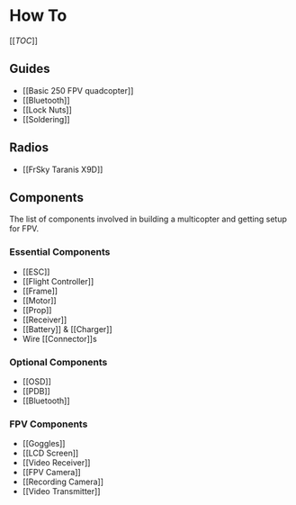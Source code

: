 # How To

[[_TOC_]]

## Guides

* [[Basic 250 FPV quadcopter]]
* [[Bluetooth]]
* [[Lock Nuts]]
* [[Soldering]]

## Radios

* [[FrSky Taranis X9D]]

## Components

The list of components involved in building a multicopter and getting setup for FPV.

### Essential Components

* [[ESC]]
* [[Flight Controller]]
* [[Frame]]
* [[Motor]]
* [[Prop]]
* [[Receiver]]
* [[Battery]] & [[Charger]]
* Wire [[Connector]]s

### Optional Components

* [[OSD]]
* [[PDB]]
* [[Bluetooth]]

### FPV Components

* [[Goggles]]
* [[LCD Screen]]
* [[Video Receiver]]
* [[FPV Camera]]
* [[Recording Camera]]
* [[Video Transmitter]]
